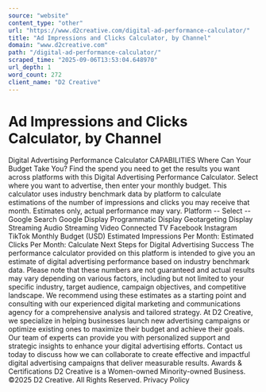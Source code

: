```yaml
---
source: "website"
content_type: "other"
url: "https://www.d2creative.com/digital-ad-performance-calculator/"
title: "Ad Impressions and Clicks Calculator, by Channel"
domain: "www.d2creative.com"
path: "/digital-ad-performance-calculator/"
scraped_time: "2025-09-06T13:53:04.648970"
url_depth: 1
word_count: 272
client_name: "D2 Creative"
---
```


# Ad Impressions and Clicks Calculator, by Channel

Digital Advertising Performance Calculator CAPABILITIES Where Can Your Budget Take You? Find the spend you need to get the results you want across platforms with this Digital Advertising Performance Calculator. Select where you want to advertise, then enter your monthly budget. This calculator uses industry benchmark data by platform to calculate estimations of the number of impressions and clicks you may receive that month. Estimates only, actual performance may vary. Platform -- Select -- Google Search Google Display Programmatic Display Geotargeting Display Streaming Audio Streaming Video Connected TV Facebook Instagram TikTok Monthly Budget (USD) Estimated Impressions Per Month: Estimated Clicks Per Month: Calculate Next Steps for Digital Advertising Success The performance calculator provided on this platform is intended to give you an estimate of digital advertising performance based on industry benchmark data. Please note that these numbers are not guaranteed and actual results may vary depending on various factors, including but not limited to your specific industry, target audience, campaign objectives, and competitive landscape. We recommend using these estimates as a starting point and consulting with our experienced digital marketing and communications agency for a comprehensive analysis and tailored strategy. At D2 Creative, we specialize in helping businesses launch new advertising campaigns or optimize existing ones to maximize their budget and achieve their goals. Our team of experts can provide you with personalized support and strategic insights to enhance your digital advertising efforts. Contact us today to discuss how we can collaborate to create effective and impactful digital advertising campaigns that deliver measurable results. Awards & Certifications D2 Creative is a Women-owned Minority-owned Business. ©2025 D2 Creative. All Rights Reserved. Privacy Policy